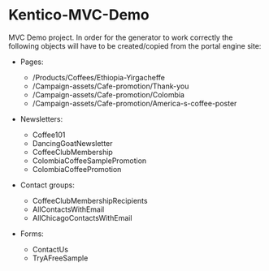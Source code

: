 # Kentico-MVC-Demo

MVC Demo project. In order for the generator to work correctly the following objects will have to be created/copied from the portal engine site:

- Pages:
    * /Products/Coffees/Ethiopia-Yirgacheffe
    * /Campaign-assets/Cafe-promotion/Thank-you
    * /Campaign-assets/Cafe-promotion/Colombia
    * /Campaign-assets/Cafe-promotion/America-s-coffee-poster
    
- Newsletters:
    * Coffee101
    * DancingGoatNewsletter
    * CoffeeClubMembership
    * ColombiaCoffeeSamplePromotion
    * ColombiaCoffeePromotion
    
- Contact groups:
    * CoffeeClubMembershipRecipients
    * AllContactsWithEmail
    * AllChicagoContactsWithEmail
    
- Forms:
    * ContactUs
    * TryAFreeSample
  
